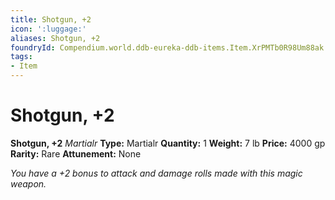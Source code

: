 ```yaml
---
title: Shotgun, +2
icon: ':luggage:'
aliases: Shotgun, +2
foundryId: Compendium.world.ddb-eureka-ddb-items.Item.XrPMTb0R98Um88ak
tags:
- Item
---
```


# Shotgun, +2

**Shotgun, +2**
_Martialr_
**Type:** Martialr
**Quantity:** 1
**Weight:** 7 lb
**Price:** 4000 gp
**Rarity:** Rare
**Attunement:** None

*You have a +2 bonus to attack and damage rolls made with this magic weapon.*